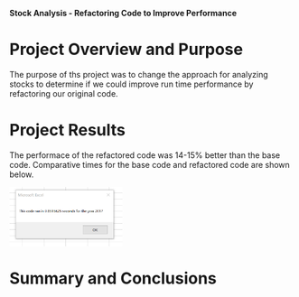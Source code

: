 **Stock Analysis - Refactoring Code to Improve Performance**

# Project Overview and Purpose

The purpose of ths project was to change the approach for analyzing stocks to determine if we could improve run time performance by refactoring our original code.

# Project Results

The performace of the refactored code was 14-15% better than the base code.  Comparative times for the base code and refactored code are shown below.

<img src="Resources/Refactored run time 2017.png" alt="Resources/Refactored run time 2017.png" width="200" align=center>



# Summary and Conclusions

